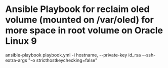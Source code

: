 # Ansible Playbook for reclaim oled volume (mounted on /var/oled) for more space in root volume on Oracle Linux 9 

ansible-playbook playbook.yml -i hostname, --private-key id_rsa --ssh-extra-args "-o stricthostkeychecking=false"
